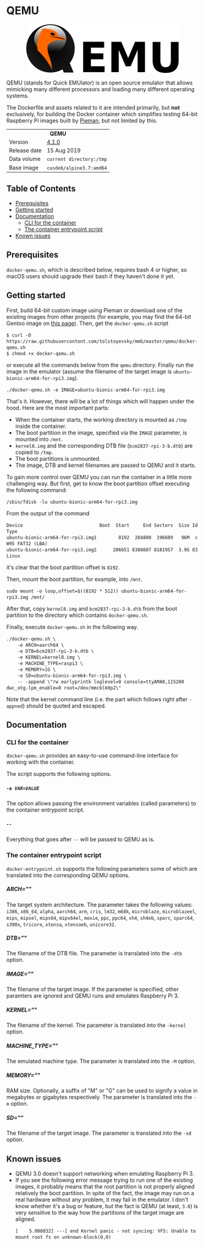 # QEMU

<p align="center">
    <img src="logo/400x127.png" alt="QEMU">
</p>

QEMU (stands for Quick EMUlator) is an open source emulator that allows mimicking many different processors and loading many different operating systems.

The Dockerfile and assets related to it are intended primarily, but **not** exclusively, for building the Docker container which simplifies testing 64-bit Raspberry Pi images built by [Pieman](https://github.com/tolstoyevsky/pieman), but not limited by this.

<table>
  <tr>
    <td align="center" colspan="2"><b>QEMU</b></td>
  </tr>
  <tr>
    <td>Version</td>
    <td><a href="https://lists.nongnu.org/archive/html/qemu-devel/2019-08/msg02895.html">4.1.0</a></td>
  </tr>
  <tr>
    <td>Release date</td>
    <td>15 Aug 2019</td>
  </tr>
  <tr>
    <td>Data volume</td>
    <td><code>current directory:/tmp</code></td>
  </tr>
  <tr>
    <td valign="top">Base image</td>
    <td><code>cusdeb/alpine3.7:amd64</code></td>
  </tr>
</table>

## Table of Contents

- [Prerequisites](#prerequisites)
- [Getting started](#getting-started)
- [Documentation](#documentation)
  * [CLI for the container](#cli-for-the-container)
  * [The container entrypoint script](#the-container-entrypoint-script)
- [Known issues](#known-issues)

## Prerequisites

`docker-qemu.sh`, which is described below, requires bash 4 or higher, so macOS users should upgrade their bash if they haven't done it yet.

## Getting started

First, build 64-bit custom image using Pieman or download one of the existing images from other projects (for example, you may find the 64-bit Gentoo image on [this page](https://github.com/sakaki-/gentoo-on-rpi3-64bit#gentoo-on-rpi3-64bit)). Then, get the `docker-qemu.sh` script

```
$ curl -O https://raw.githubusercontent.com/tolstoyevsky/mmb/master/qemu/docker-qemu.sh
$ chmod +x docker-qemu.sh
```

or execute all the commands below from the `qemu` directory. Finally run the image in the emulator (assume the filename of the target image is `ubuntu-bionic-arm64-for-rpi3.img`).

```
./docker-qemu.sh -e IMAGE=ubuntu-bionic-arm64-for-rpi3.img
```

That's it. However, there will be a lot of things which will happen under the hood. Here are the most important parts:
* When the container starts, the working directory is mounted as `/tmp` inside the container.
* The boot partition in the image, specified via the `IMAGE` parameter, is mounted into `/mnt`.
* `kernel8.img` and the corresponding DTB file (`bcm2837-rpi-3-b.dtb`) are copied to `/tmp`.
* The boot partitions is unmounted.
* The image, DTB and kernel filenames are passed to QEMU and it starts.

To gain more control over QEMU you can run the container in a little more challenging way. But first, get to know the boot partition offset executing the following command:

```
/sbin/fdisk -lu ubuntu-bionic-arm64-for-rpi3.img
```

From the output of the command

```
Device                            Boot  Start     End Sectors  Size Id Type
ubuntu-bionic-arm64-for-rpi3.img1        8192  204800  196609   96M  c W95 FAT32 (LBA)
ubuntu-bionic-arm64-for-rpi3.img2      206651 8388607 8181957  3.9G 83 Linux
```

it's clear that the boot partition offset is `8192`.

Then, mount the boot partition, for example, into `/mnt`.

```
sudo mount -o loop,offset=$((8192 * 512)) ubuntu-bionic-arm64-for-rpi3.img /mnt/
```

After that, copy `kernel8.img` and `bcm2837-rpi-3-b.dtb` from the boot partition to the directory which contains `docker-qemu.sh`.

Finally, execute `docker-qemu.sh` in the following way.

```
./docker-qemu.sh \
    -e ARCH=aarch64 \
    -e DTB=bcm2837-rpi-3-b.dtb \
    -e KERNEL=kernel8.img \
    -e MACHINE_TYPE=raspi3 \
    -e MEMORY=1G \
    -e SD=ubuntu-bionic-arm64-for-rpi3.img \
    -- -append \"rw earlyprintk loglevel=8 console=ttyAMA0,115200 dwc_otg.lpm_enable=0 root=/dev/mmcblk0p2\"
```

Note that the kernel command line (i.e. the part which follows right after `-appned`) should be quoted and escaped.

## Documentation

### CLI for the container

`docker-qemu.sh` provides an easy-to-use command-line interface for working with the container.

The script supports the following options.

##### `-e VAR=VALUE`

The option allows passing the environment variables (called parameters) to the container entrypoint script.

##### `--`

Everything that goes after `--` will be passed to QEMU as is.

### The container entrypoint script

`docker-entrypoint.sh` supports the following parameters some of which are translated into the corresponding QEMU options.

##### ARCH=""

The target system architecture. The parameter takes the following values: `i386`, `x86_64`, `alpha`, `aarch64`, `arm`, `cris`, `lm32`, `m68k`, `microblaze`, `microblazeel`, `mips`, `mipsel`, `mips64`, `mips64el`, `moxie`, `ppc`, `ppc64`, `sh4`, `sh4eb`, `sparc`, `sparc64`, `s390x`, `tricore`, `xtensa`, `xtensaeb`, `unicore32`.

##### DTB=""

The filename of the DTB file. The parameter is translated into the `-dtb` option.

##### IMAGE=""

The filename of the target image. If the parameter is specified, other paramters are ignored and QEMU runs and emulates Raspberry Pi 3.

##### KERNEL=""

The filename of the kernel. The parameter is translated into the `-kernel` option.

##### MACHINE_TYPE=""

The emulated machine type. The parameter is translated into the `-M` option.

##### MEMORY=""

RAM size. Optionally, a suffix of "M" or "G" can be used to signify a value in megabytes or gigabytes respectively. The parameter is translated into the `-m` option.

##### SD=""

The filename of the target image. The parameter is translated into the `-sd` option.

## Known issues

* QEMU 3.0 doesn't support networking when emulating Raspberry Pi 3.
* If you see the following error message trying to run one of the existing images, it probably means that the root partition is not properly aligned relatively the boot partition. In spite of the fact, the image may run on a real hardware without any problem, it may fail in the emulator. I don't know whether it's a bug or feature, but the fact is QEMU (at least, `3.0`) is very sensitive to the way how the partitions of the target image are aligned.
  ```
  [    5.008032] ---[ end Kernel panic - not syncing: VFS: Unable to mount root fs on unknown-block(0,0)
  ```

